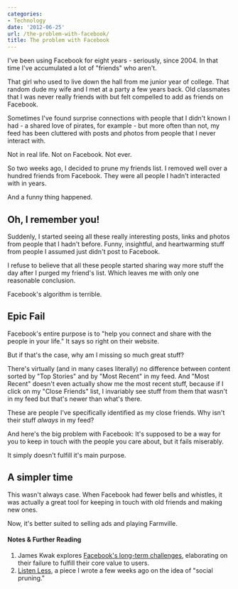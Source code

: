 ```yaml
---
categories:
- Technology
date: '2012-06-25'
url: /the-problem-with-facebook/
title: The problem with Facebook
---
```


I've been using Facebook for eight years - seriously, since 2004. In that time I've accumulated a lot of "friends" who aren't.

That girl who used to live down the hall from me junior year of college. That random dude my wife and I met at a party a few years back. Old classmates that I was never really friends with but felt compelled to add as friends on Facebook.

Sometimes I've found surprise connections with people that I didn't known I had - a shared love of pirates, for example - but more often than not, my feed has been cluttered with posts and photos from people that I never interact with.

Not in real life. Not on Facebook. Not ever.

So two weeks ago, I decided to prune my friends list. I removed well over a hundred friends from Facebook. They were all people I hadn't interacted with in years.

And a funny thing happened.
<!--more-->
<h2>Oh, I remember you!</h2>

Suddenly, I started seeing all these really interesting posts, links and photos from people that I hadn't before. Funny, insightful, and heartwarming stuff from people I assumed just didn't post to Facebook.

I refuse to believe that all these people started sharing way more stuff the day after I purged my friend's list. Which leaves me with only one reasonable conclusion.

Facebook's algorithm is terrible.

<h2>Epic Fail</h2>

Facebook's entire purpose is to "help you connect and share with the people in your life." It says so right on their website.

But if that's the case, why am I missing so much great stuff?

There's virtually (and in many cases literally) no difference between content sorted by "Top Stories" and by "Most Recent" in my feed. And "Most Recent" doesn't even actually show me the most recent stuff, because if I click on my "Close Friends" list, I invariably see stuff from them that wasn't in my feed but that's newer than what's there.

These are people I've specifically identified as my close friends. Why isn't their stuff <em>always</em> in my feed?

And here's the big problem with Facebook: It's supposed to be a way for you to keep in touch with the people you care about, but it fails miserably.

It simply doesn't fulfill it's main purpose.

<h2>A simpler time</h2>

This wasn't always case. When Facebook had fewer bells and whistles, it was actually a great tool for keeping in touch with old friends and making new ones.

Now, it's better suited to selling ads and playing Farmville.

<h4>Notes & Further Reading</h4>

<ol>
<li>James Kwak explores <a href="http://baselinescenario.com/2012/06/04/facebooks-long-term-problem/">Facebook's long-term challenges</a>, elaborating on their failure to fulfill their core value to users.</li>
<li><a href="https://gomakethings.com/listen-less/">Listen Less</a>, a piece I wrote a few weeks ago on the idea of "social pruning."</li>
</ol>
